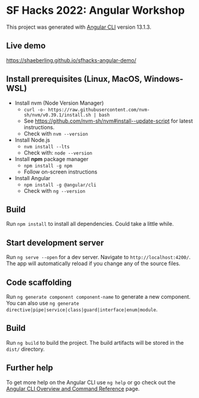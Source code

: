 # SF Hacks 2022: Angular Workshop
This project was generated with [Angular CLI](https://github.com/angular/angular-cli) version 13.1.3.

## Live demo
https://shaeberling.github.io/sfhacks-angular-demo/

## Install prerequisites (Linux, MacOS, Windows-WSL)
 - Install nvm (Node Version Manager)
   - `curl -o- https://raw.githubusercontent.com/nvm-sh/nvm/v0.39.1/install.sh | bash`
   - See https://github.com/nvm-sh/nvm#install--update-script for latest instructions.
   - Check with `nvm --version`
- Install Node.js
   - `nvm install --lts`
   - Check with: `node --version`
- Install **npm** package manager
   - `npm install -g npm`
   - Follow on-screen instructions
- Install Angular
   - `npm install -g @angular/cli`
   - Check with `ng --version`

## Build
Run `npm install` to install all dependencies. Could take a little while.

## Start development server
Run `ng serve --open` for a dev server. Navigate to `http://localhost:4200/`. The app will automatically reload if you change any of the source files.

## Code scaffolding

Run `ng generate component component-name` to generate a new component. You can also use `ng generate directive|pipe|service|class|guard|interface|enum|module`.

## Build

Run `ng build` to build the project. The build artifacts will be stored in the `dist/` directory.


## Further help

To get more help on the Angular CLI use `ng help` or go check out the [Angular CLI Overview and Command Reference](https://angular.io/cli) page.
